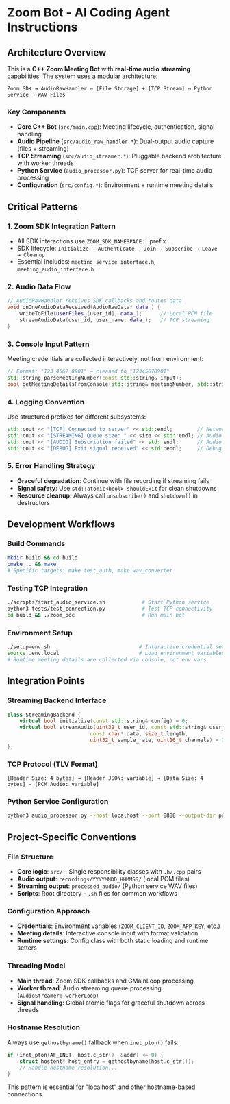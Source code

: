 # Zoom Bot - AI Coding Agent Instructions

## Architecture Overview

This is a **C++ Zoom Meeting Bot** with **real-time audio streaming** capabilities. The system uses a modular architecture:

```
Zoom SDK → AudioRawHandler → [File Storage] + [TCP Stream] → Python Service → WAV Files
```

### Key Components
- **Core C++ Bot** (`src/main.cpp`): Meeting lifecycle, authentication, signal handling
- **Audio Pipeline** (`src/audio_raw_handler.*`): Dual-output audio capture (files + streaming)
- **TCP Streaming** (`src/audio_streamer.*`): Pluggable backend architecture with worker threads
- **Python Service** (`audio_processor.py`): TCP server for real-time audio processing
- **Configuration** (`src/config.*`): Environment + runtime meeting details

## Critical Patterns

### 1. **Zoom SDK Integration Pattern**
- All SDK interactions use `ZOOM_SDK_NAMESPACE::` prefix
- SDK lifecycle: `Initialize → Authenticate → Join → Subscribe → Leave → Cleanup`
- Essential includes: `meeting_service_interface.h`, `meeting_audio_interface.h`

### 2. **Audio Data Flow**
```cpp
// AudioRawHandler receives SDK callbacks and routes data
void onOneAudioDataReceived(AudioRawData* data_) {
    writeToFile(userFiles_[user_id], data_);      // Local PCM file
    streamAudioData(user_id, user_name, data_);   // TCP streaming
}
```

### 3. **Console Input Pattern**
Meeting credentials are collected interactively, not from environment:
```cpp
// Format: "123 4567 8901" → cleaned to "12345678901"
std::string parseMeetingNumber(const std::string& input);
bool getMeetingDetailsFromConsole(std::string& meetingNumber, std::string& password);
```

### 4. **Logging Convention**
Use structured prefixes for different subsystems:
```cpp
std::cout << "[TCP] Connected to server" << std::endl;        // Network operations
std::cout << "[STREAMING] Queue size: " << size << std::endl; // Audio streaming
std::cout << "[AUDIO] Subscription failed" << std::endl;      // Audio capture
std::cout << "[DEBUG] Exit signal received" << std::endl;     // Debug information
```

### 5. **Error Handling Strategy**
- **Graceful degradation**: Continue with file recording if streaming fails
- **Signal safety**: Use `std::atomic<bool> shouldExit` for clean shutdowns
- **Resource cleanup**: Always call `unsubscribe()` and `shutdown()` in destructors

## Development Workflows

### Build Commands
```bash
mkdir build && cd build
cmake .. && make
# Specific targets: make test_auth, make wav_converter
```

### Testing TCP Integration
```bash
./scripts/start_audio_service.sh            # Start Python service
python3 tests/test_connection.py            # Test TCP connectivity
cd build && ./zoom_poc                      # Run main bot
```

### Environment Setup
```bash
./setup-env.sh                             # Interactive credential setup
source .env.local                          # Load environment variables
# Runtime meeting details are collected via console, not env vars
```

## Integration Points

### Streaming Backend Interface
```cpp
class StreamingBackend {
    virtual bool initialize(const std::string& config) = 0;
    virtual bool streamAudio(uint32_t user_id, const std::string& user_name, 
                           const char* data, size_t length, 
                           uint32_t sample_rate, uint16_t channels) = 0;
};
```

### TCP Protocol (TLV Format)
```
[Header Size: 4 bytes] → [Header JSON: variable] → [Data Size: 4 bytes] → [PCM Audio: variable]
```

### Python Service Configuration
```bash
python3 audio_processor.py --host localhost --port 8888 --output-dir processed_audio --verbose
```

## Project-Specific Conventions

### File Structure
- **Core logic**: `src/` - Single responsibility classes with `.h/.cpp` pairs
- **Audio output**: `recordings/YYYYMMDD_HHMMSS/` (local PCM files)
- **Streaming output**: `processed_audio/` (Python service WAV files)
- **Scripts**: Root directory - `.sh` files for common workflows

### Configuration Approach
- **Credentials**: Environment variables (`ZOOM_CLIENT_ID`, `ZOOM_APP_KEY`, etc.)
- **Meeting details**: Interactive console input with format validation
- **Runtime settings**: Config class with both static loading and runtime setters

### Threading Model
- **Main thread**: Zoom SDK callbacks and GMainLoop processing
- **Worker thread**: Audio streaming queue processing (`AudioStreamer::workerLoop`)
- **Signal handling**: Global atomic flags for graceful shutdown across threads

### Hostname Resolution
Always use `gethostbyname()` fallback when `inet_pton()` fails:
```cpp
if (inet_pton(AF_INET, host.c_str(), &addr) <= 0) {
    struct hostent* host_entry = gethostbyname(host.c_str());
    // Handle hostname resolution...
}
```

This pattern is essential for "localhost" and other hostname-based connections.